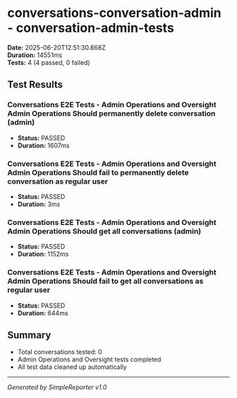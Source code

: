 # conversations-conversation-admin - conversation-admin-tests

**Date:** 2025-06-20T12:51:30.868Z  
**Duration:** 14551ms  
**Tests:** 4 (4 passed, 0 failed)

## Test Results


### Conversations E2E Tests - Admin Operations and Oversight Admin Operations Should permanently delete conversation (admin)
- **Status:** PASSED
- **Duration:** 1607ms



### Conversations E2E Tests - Admin Operations and Oversight Admin Operations Should fail to permanently delete conversation as regular user
- **Status:** PASSED
- **Duration:** 3ms



### Conversations E2E Tests - Admin Operations and Oversight Admin Operations Should get all conversations (admin)
- **Status:** PASSED
- **Duration:** 1152ms



### Conversations E2E Tests - Admin Operations and Oversight Admin Operations Should fail to get all conversations as regular user
- **Status:** PASSED
- **Duration:** 644ms



## Summary

- Total conversations tested: 0
- Admin Operations and Oversight tests completed
- All test data cleaned up automatically

---
*Generated by SimpleReporter v1.0*
